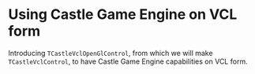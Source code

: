 # Using Castle Game Engine on VCL form

Introducing `TCastleVclOpenGlControl`, from which we will make `TCastleVclControl`, to have Castle Game Engine capabilities on VCL form.
